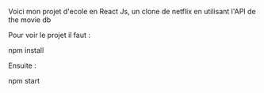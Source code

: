 Voici mon projet d'ecole en React Js, un clone de netflix en utilisant l'API de the movie db


Pour voir le projet il faut : 

npm install

Ensuite :

npm start
